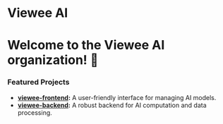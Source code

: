 # Viewee AI
# Welcome to the Viewee AI organization! 🌟

### Featured Projects
- **[viewee-frontend](https://github.com/viewee-ai/viewee-frontend):** A user-friendly interface for managing AI models.
- **[viewee-backend](https://github.com/viewee-ai/viewee-backend):** A robust backend for AI computation and data processing.
